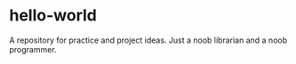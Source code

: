 # hello-world
A repository for practice and project ideas.
Just a noob librarian and a noob programmer.
